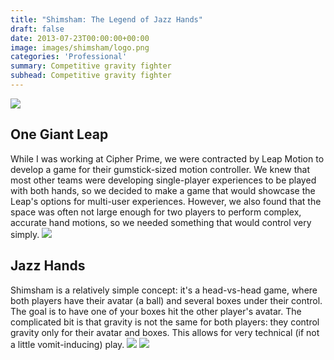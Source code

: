 ```yaml
---
title: "Shimsham: The Legend of Jazz Hands"
draft: false
date: 2013-07-23T00:00:00+00:00
image: images/shimsham/logo.png
categories: 'Professional'
summary: Competitive gravity fighter
subhead: Competitive gravity fighter
---
```

![](../../images/shimsham/purplegreen.jpg)
## One Giant Leap
While I was working at Cipher Prime, we were contracted by Leap Motion to develop a game for their gumstick-sized motion controller. We knew that most other teams were developing single-player experiences to be played with both hands, so we decided to make a game that would showcase the Leap's options for multi-user experiences. However, we also found that the space was often not large enough for two players to perform complex, accurate hand motions, so we needed something that would control very simply.
![](../../images/shimsham/smash.jpg)
## Jazz Hands
Shimsham is a relatively simple concept: it's a head-vs-head game, where both players have their avatar (a ball) and several boxes under their control. The goal is to have one of your boxes hit the other player's avatar. The complicated bit is that gravity is not the same for both players: they control gravity only for their avatar and boxes. This allows for very technical (if not a little vomit-inducing) play.
![](../../images/shimsham/screenshot.jpg)
![](../../images/shimsham/redblue.jpg)